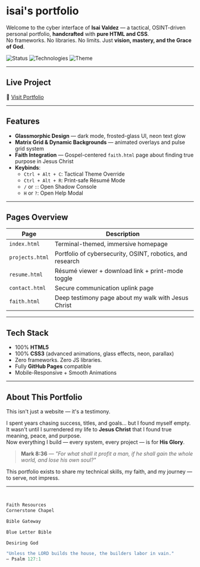 # isai's portfolio

Welcome to the cyber interface of **Isai Valdez** — a tactical, OSINT-driven personal portfolio, **handcrafted** with **pure HTML and CSS**.  
No frameworks. No libraries. No limits. Just **vision, mastery, and the Grace of God**.

![Status](https://img.shields.io/badge/Live%20Site-Deployed-green?style=flat-square)
![Technologies](https://img.shields.io/badge/Stack-HTML%20%7C%20CSS-darkblue?style=flat-square)
![Theme](https://img.shields.io/badge/Theme-Cyberpunk%20Terminal-9cf?style=flat-square)

---

## Live Project
🔗 [Visit Portfolio]([https://isaivaldez.github.io/isai-portfolio/](https://isaiav.github.io/isai-portfolio/faith.html))

---

## Features

- **Glassmorphic Design** — dark mode, frosted-glass UI, neon text glow
- **Matrix Grid & Dynamic Backgrounds** — animated overlays and pulse grid system
- **Faith Integration** — Gospel-centered `faith.html` page about finding true purpose in Jesus Christ
- **Keybinds**:
  - `Ctrl + Alt + C`: Tactical Theme Override
  - `Ctrl + Alt + R`: Print-safe Résumé Mode
  - `/` or `:`: Open Shadow Console
  - `H` or `?`: Open Help Modal

---

## Pages Overview

| Page           | Description                                               |
|----------------|-----------------------------------------------------------|
| `index.html`   | Terminal-themed, immersive homepage                       |
| `projects.html`| Portfolio of cybersecurity, OSINT, robotics, and research |
| `resume.html`  | Résumé viewer + download link + print-mode toggle          |
| `contact.html` | Secure communication uplink page                          |
| `faith.html`   | Deep testimony page about my walk with Jesus Christ        |

---

## Tech Stack

- 100% **HTML5**
- 100% **CSS3** (advanced animations, glass effects, neon, parallax)
- Zero frameworks. Zero JS libraries.
- Fully **GitHub Pages** compatible
- Mobile-Responsive + Smooth Animations

---

## About This Portfolio

This isn't just a website — it's a testimony.

I spent years chasing success, titles, and goals... but I found myself empty.  
It wasn't until I surrendered my life to **Jesus Christ** that I found true meaning, peace, and purpose.  
Now everything I build — every system, every project — is for **His Glory**.

> **Mark 8:36** — *\"For what shall it profit a man, if he shall gain the whole world, and lose his own soul?\"*

This portfolio exists to share my technical skills, my faith, and my journey — to serve, not impress.

---

```javascript


Faith Resources
Cornerstone Chapel

Bible Gateway

Blue Letter Bible

Desiring God

"Unless the LORD builds the house, the builders labor in vain."
— Psalm 127:1


